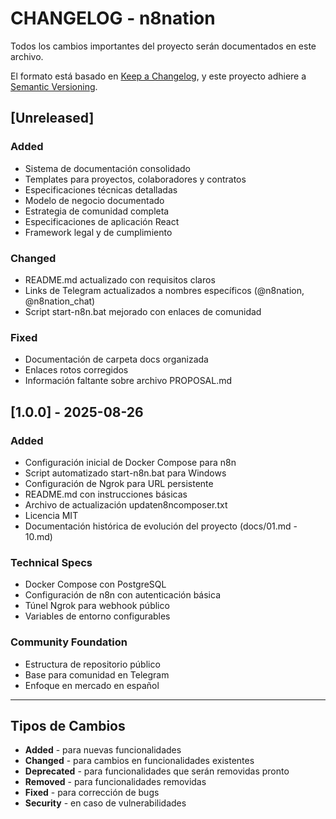 # CHANGELOG - n8nation

Todos los cambios importantes del proyecto serán documentados en este archivo.

El formato está basado en [Keep a Changelog](https://keepachangelog.com/es-es/1.0.0/),
y este proyecto adhiere a [Semantic Versioning](https://semver.org/lang/es/).

## [Unreleased]

### Added
- Sistema de documentación consolidado
- Templates para proyectos, colaboradores y contratos
- Especificaciones técnicas detalladas
- Modelo de negocio documentado
- Estrategia de comunidad completa
- Especificaciones de aplicación React
- Framework legal y de cumplimiento

### Changed
- README.md actualizado con requisitos claros
- Links de Telegram actualizados a nombres específicos (@n8nation, @n8nation_chat)
- Script start-n8n.bat mejorado con enlaces de comunidad

### Fixed
- Documentación de carpeta docs organizada
- Enlaces rotos corregidos
- Información faltante sobre archivo PROPOSAL.md

## [1.0.0] - 2025-08-26

### Added
- Configuración inicial de Docker Compose para n8n
- Script automatizado start-n8n.bat para Windows
- Configuración de Ngrok para URL persistente
- README.md con instrucciones básicas
- Archivo de actualización updaten8ncomposer.txt
- Licencia MIT
- Documentación histórica de evolución del proyecto (docs/01.md - 10.md)

### Technical Specs
- Docker Compose con PostgreSQL
- Configuración de n8n con autenticación básica  
- Túnel Ngrok para webhook público
- Variables de entorno configurables

### Community Foundation
- Estructura de repositorio público
- Base para comunidad en Telegram
- Enfoque en mercado en español

---

## Tipos de Cambios

- **Added** - para nuevas funcionalidades
- **Changed** - para cambios en funcionalidades existentes
- **Deprecated** - para funcionalidades que serán removidas pronto
- **Removed** - para funcionalidades removidas
- **Fixed** - para corrección de bugs
- **Security** - en caso de vulnerabilidades

